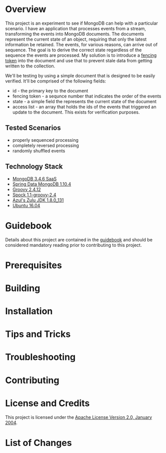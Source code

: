 # Overview
This project is an experiment to see if MongoDB can help with a particular scenario.
I have an application that processes events from a stream, transforming the events
into MongoDB documents.  The documents represent the current state of an object,
requiring that only the latest information be retained.  The events, for various
reasons, can arrive out of sequence.  The goal is to derive the correct state
regardless of the sequence the events are processed.  My solution is to introduce
a [fencing token](https://martin.kleppmann.com/2016/02/08/how-to-do-distributed-locking.html)
into the document and use that to prevent stale data from getting written to the
collection.

We'll be testing by using a simple document that is designed to be easily verified.
It'll be comprised of the following fields:

* id - the primary key to the document
* fencing token - a sequnce number that indicates the order of the events
* state - a simple field the represents the current state of the document
* access list - an array that holds the ids of the events that triggered an update
to the document.  This exists for verification purposes.

## Tested Scenarios

* properly sequenced processing
* completely reversed processing
* randomly shuffled events

## Technology Stack

* [MongoDB 3.4.6 SaaS](https://cloud.mongodb.com/)
* [Spring Data MongoDB 1.10.4](http://projects.spring.io/spring-data-mongodb/)
* [Groovy 2.4.12](http://groovy-lang.org/)
* [Spock 1.1-groovy-2.4](http://spockframework.org/)
* [Azul's Zulu JDK 1.8.0_131](http://zulu.org/)
* [Ubuntu 16.04](https://ubuntu.com/)

# Guidebook
Details about this project are contained in the [guidebook](guidebook/guidebook.md)
and should be considered mandatory reading prior to contributing to this project.

# Prerequisites

# Building

# Installation

# Tips and Tricks

# Troubleshooting

# Contributing

# License and Credits
This project is licensed under the [Apache License Version 2.0, January 2004](http://www.apache.org/licenses/).

# List of Changes

